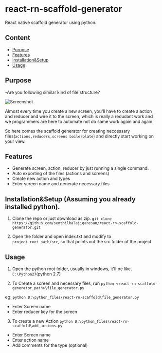 # react-rn-scaffold-generator
React native scaffold generator using python.

## Content
- [Purpose](purpose)
- [Features](#features)
- [Installation&Setup](#installation&setup)
- [Usage](#usage)

## Purpose
-Are you following similar kind of file structure?

![Screenshot](https://s14.postimg.org/vtvnjgs7l/file_Structure.png)

Almost every time you create a new screen, you'll have to create a action and reducer and wire it to the screen, 
which is really a redudant work and we programmers are here to automate not do same work again and again.

So here comes the scaffold generator for creating neccessary files(`actions,reducers,screens boilerplate`) 
and directly start working on your view.

## Features
- Generate screen, action, reducer by just running a single command.
- Auto exporting of the files (actions and screens)
- Create new action and types
- Enter screen name and generate necessary files

## Installation&Setup (Assuming you already installed python).
1. Clone the repo or just download as zip.
`git clone https://github.com/senthilbalajiganesan/react-rn-scaffold-generator.git`

2. Open the folder and open index.txt and modify to `project_root_path/src`, so that points out the src folder of the project

## Usage
1. Open the python root folder, usually in windows, it'll be like, `C:\Python27`(python 2.7)

2. To Create a screen and necessary files, run 
 `python <react-rn-scaffold-generator_path>\file_generator.py` 
 
 eg: `python D:\python_files\react-rn-scaffold\file_generator.py`

- Enter Screen name
- Enter reducer key for the screen

3. To create a new Action
`python D:\python_files\react-rn-scaffold\add_actions.py`

- Enter Screen name
- Enter action name
- Add comments for the type (optional)
